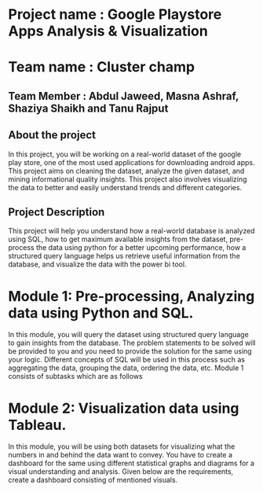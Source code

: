  # Project name : Google Playstore Apps Analysis & Visualization
 # Team name : Cluster champ
 ## Team Member : Abdul Jaweed, Masna Ashraf, Shaziya Shaikh and Tanu Rajput 

 ## About the project

In this project, you will be working on a real-world dataset of the google play store, one of the most used applications for downloading android apps. This project aims on cleaning the dataset, analyze the given dataset, and mining informational quality insights. This project also involves visualizing the data to better and easily understand trends and different categories.

## Project Description

This project will help you understand how a real-world database is analyzed using SQL, how to get maximum available insights from the dataset, pre-process the data using python for a better upcoming performance, how a structured query language helps us retrieve useful information from the database, and visualize the data with the power bi tool.

# Module 1: Pre-processing, Analyzing data using Python and SQL.

In this module, you will query the dataset using structured query language to gain insights from the database. The problem statements to be solved will be provided to you and you need to provide the solution for the same using your logic. Different concepts of SQL will be used in this process such as aggregating the data, grouping the data, ordering the data, etc. Module 1 consists of subtasks which are as follows

# Module 2: Visualization data using Tableau.

In this module, you will be using both datasets for visualizing what the
numbers in and behind the data want to convey. You have to create a
dashboard for the same using different statistical graphs and diagrams
for a visual understanding and analysis. Given below are the
requirements, create a dashboard consisting of mentioned visuals.